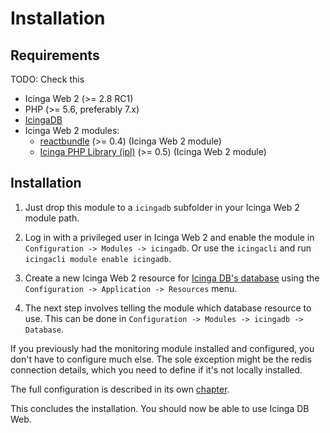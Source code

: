 # Installation

## Requirements

TODO: Check this

* Icinga Web 2 (&gt;= 2.8 RC1)
* PHP (&gt;= 5.6, preferably 7.x)
* [IcingaDB](https://github.com/Icinga/icingadb)
* Icinga Web 2 modules:
  * [reactbundle](https://github.com/Icinga/icingaweb2-module-reactbundle) (>= 0.4) (Icinga Web 2 module)
  * [Icinga PHP Library (ipl)](https://github.com/Icinga/icingaweb2-module-ipl) (>= 0.5) (Icinga Web 2 module)

## Installation

1. Just drop this module to a `icingadb` subfolder in your Icinga Web 2 module path.

2. Log in with a privileged user in Icinga Web 2 and enable the module in `Configuration -> Modules -> icingadb`.
Or use the `icingacli` and run `icingacli module enable icingadb`.

3. Create a new Icinga Web 2 resource for [Icinga DB's database](https://icinga.com/docs/icingadb/latest/doc/02-Installation/#configuring-mysql)
using the `Configuration -> Application -> Resources` menu.

4. The next step involves telling the module which database resource to use. This can be done in
`Configuration -> Modules -> icingadb -> Database`.

If you previously had the monitoring module installed and configured, you don't have to configure much else.
The sole exception might be the redis connection details, which you need to define if it's not locally installed.

The full configuration is described in its own [chapter](03-Configuration.md).

This concludes the installation. You should now be able to use Icinga DB Web.
